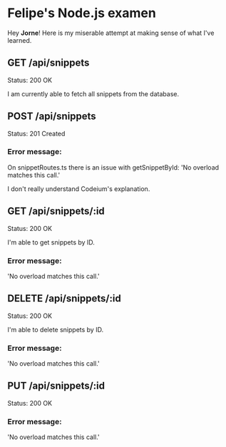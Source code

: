 # Felipe's Node.js examen

Hey **Jorne**! Here is my miserable attempt at making sense of what I've learned.

## GET /api/snippets

Status: 200 OK

I am currently able to fetch all snippets from the database.

## POST /api/snippets

Status: 201 Created

### Error message:

On snippetRoutes.ts there is an issue with getSnippetById: 'No overload matches this call.'

I don't really understand Codeium's explanation.

## GET /api/snippets/:id

Status: 200 OK

I'm able to get snippets by ID.

### Error message:

'No overload matches this call.'

## DELETE /api/snippets/:id

Status: 200 OK

I'm able to delete snippets by ID.

### Error message:

'No overload matches this call.'

## PUT /api/snippets/:id

Status: 200 OK

### Error message:

'No overload matches this call.'
